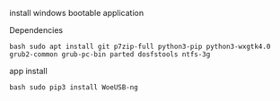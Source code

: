 install windows bootable application

Dependencies
```
bash sudo apt install git p7zip-full python3-pip python3-wxgtk4.0 grub2-common grub-pc-bin parted dosfstools ntfs-3g
```

app install
```
bash sudo pip3 install WoeUSB-ng
```
